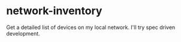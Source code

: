 # network-inventory
Get a detailed list of devices on my local network. I'll try spec driven development. 
